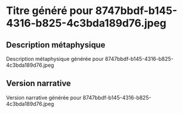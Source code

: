 # Titre généré pour 8747bbdf-b145-4316-b825-4c3bda189d76.jpeg

## Description métaphysique
Description métaphysique générée pour 8747bbdf-b145-4316-b825-4c3bda189d76.jpeg

## Version narrative
Version narrative générée pour 8747bbdf-b145-4316-b825-4c3bda189d76.jpeg
